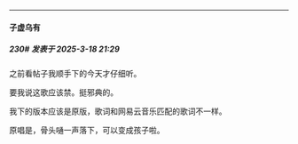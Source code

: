﻿
*****

####  子虚乌有  
##### 230#       发表于 2025-3-18 21:29

之前看帖子我顺手下的今天才仔细听。

要我说这歌应该禁。挺邪典的。

我下的版本应该是原版，歌词和网易云音乐匹配的歌词不一样。

原唱是，骨头嗵一声落下，可以变成孩子啦。

